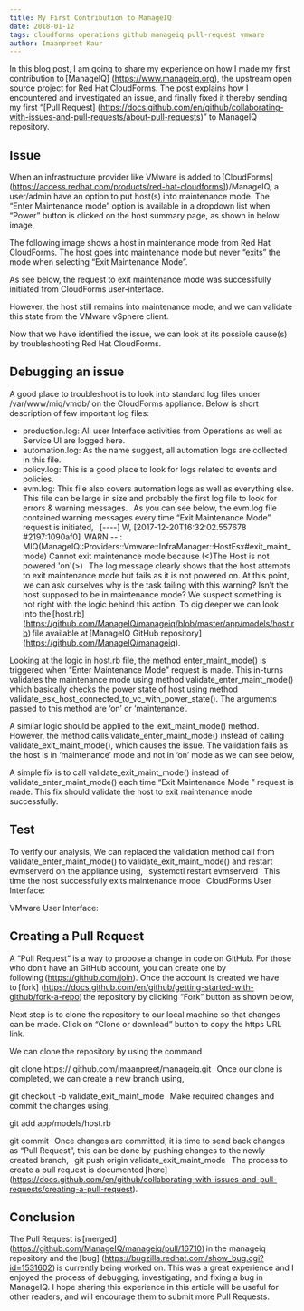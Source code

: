 ```yaml
---     
title: My First Contribution to ManageIQ
date: 2018-01-12
tags: cloudforms operations github manageiq pull-request vmware
author: Imaanpreet Kaur
---
```


In this blog post, I am going to share my experience on how I made my first contribution to [ManageIQ] (<https://www.manageiq.org>), the upstream open source project for Red Hat CloudForms. The post explains how I encountered and investigated an issue, and finally fixed it thereby sending my first “[Pull Request] (<https://docs.github.com/en/github/collaborating-with-issues-and-pull-requests/about-pull-requests>)” to ManageIQ repository.
  
## Issue ##

When an infrastructure provider like VMware is added to [CloudForms] (<https://access.redhat.com/products/red-hat-cloudforms]>)/ManageIQ, a user/admin have an option to put host(s) into maintenance mode. The “Enter Maintenance mode” option is available in a dropdown list when “Power” button is clicked on the host summary page, as shown in below image,

The following image shows a host in maintenance mode from Red Hat CloudForms. The host goes into maintenance mode but never “exits” the mode when selecting “Exit Maintenance Mode”.

As see below, the request to exit maintenance mode was successfully initiated from CloudForms user-interface.

However, the host still remains into maintenance mode, and we can validate this state from the VMware vSphere client.

Now that we have identified the issue, we can look at its possible cause(s) by troubleshooting Red Hat CloudForms.
  
## Debugging an issue ##

A good place to troubleshoot is to look into standard log files under /var/www/miq/vmdb/ on the CloudForms appliance. Below is short description of few important log files:

* production.log: All user Interface activities from Operations as well as Service UI are logged here.
* automation.log: As the name suggest, all automation logs are collected in this file.
* policy.log: This is a good place to look for logs related to events and policies.
* evm.log: This file also covers automation logs as well as everything else. This file can be large in size and probably the first log file to look for errors & warning messages.
  
As you can see below, the evm.log file contained warning messages every time “Exit Maintenance Mode” request is initiated,
  
[----] W, [2017-12-20T16:32:02.557678 #2197:1090af0]  WARN -- : MIQ(ManageIQ::Providers::Vmware::InfraManager::HostEsx#exit_maint_mode) Cannot exit maintenance mode because (<)The Host is not powered 'on'(>)
  
The log message clearly shows that the host attempts to exit maintenance mode but fails as it is not powered on. At this point, we can ask ourselves why is the task failing with this warning? Isn’t the host supposed to be in maintenance mode? We suspect something is not right with the logic behind this action. To dig deeper we can look into the [host.rb] (<https://github.com/ManageIQ/manageiq/blob/master/app/models/host.rb>) file available at [ManageIQ GitHub repository] (<https://github.com/ManageIQ/manageiq>).

Looking at the logic in host.rb file, the method enter_maint_mode() is triggered when “Enter Maintenance Mode” request is made. This in-turns validates the maintenance mode using method validate_enter_maint_mode() which basically checks the power state of host using method validate_esx_host_connected_to_vc_with_power_state(). The arguments passed to this method are ‘on’ or ‘maintenance’.

A similar logic should be applied to the  exit_maint_mode() method. However, the method calls validate_enter_maint_mode() instead of calling validate_exit_maint_mode(), which causes the issue. The validation fails as the host is in ‘maintenance’ mode and not in ‘on’ mode as we can see below,

A simple fix is to call validate_exit_maint_mode() instead of validate_enter_maint_mode() each time “Exit Maintenance Mode ” request is made. This fix should validate the host to exit maintenance mode successfully.
  
## Test ##

To verify our analysis, We can replaced the validation method call from validate_enter_maint_mode() to validate_exit_maint_mode() and restart evmserverd on the appliance using,
  
systemctl restart evmserverd
  
This time the host successfully exits maintenance mode
  
CloudForms User Interface:

VMware User Interface:

## Creating a Pull Request ##

A “Pull Request” is a way to propose a change in code on GitHub. For those who don’t have an GitHub account, you can create one by following (<https://github.com/join>). Once the account is created we have to [fork] (<https://docs.github.com/en/github/getting-started-with-github/fork-a-repo>) the repository by clicking “Fork” button as shown below,

Next step is to clone the repository to our local machine so that changes can be made. Click on “Clone or download” button to copy the https URL link.

We can clone the repository by using the command

git clone https:// github.com/imaanpreet/manageiq.git
  
Once our clone is completed, we can create a new branch using,

git checkout -b validate_exit_maint_mode
  
Make required changes and commit the changes using,

git add app/models/host.rb

git commit
  
Once changes are committed, it is time to send back changes as “Pull Request”, this can be done by pushing changes to the newly created branch,
  
git push origin validate_exit_maint_mode
  
The process to create a pull request is documented [here] (<https://docs.github.com/en/github/collaborating-with-issues-and-pull-requests/creating-a-pull-request>).
  
## Conclusion ##

The Pull Request is [merged] (<https://github.com/ManageIQ/manageiq/pull/16710>) in the manageiq repository and the [bug] (<https://bugzilla.redhat.com/show_bug.cgi?id=1531602>) is currently being worked on. This was a great experience and I enjoyed the process of debugging, investigating, and fixing a bug in ManageIQ. I hope sharing this experience in this article will be useful for other readers, and will encourage them to submit more Pull Requests.
